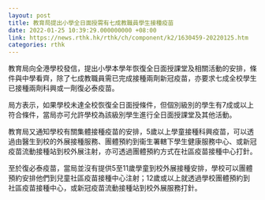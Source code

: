 ```yaml
---
layout: post
title: 教育局提出小學全日面授需有七成教職員學生接種疫苗
date: 2022-01-25 10:39:29.000000000 +08:00
link: https://news.rthk.hk/rthk/ch/component/k2/1630459-20220125.htm
categories: rthk
---
```


教育局向全港學校發信，提出小學本學年恢復全日面授課堂及相關活動的安排，條件與中學看齊，除了七成教職員需已完成接種兩劑新冠疫苗，亦要求七成全校學生已接種兩劑科興或一劑復必泰疫苗。

局方表示，如果學校未達全校恢復全日面授條件，但個別級別的學生有7成或以上符合條件，當局亦可允許學校為該級別學生進行全日面授課堂及其他活動。

教育局又通知學校有關集體接種疫苗的安排，5歲以上學童接種科興疫苗，可以透過由醫生到校的外展接種服務、團體預約到衞生署轄下學生健康服務中心、或新冠疫苗流動接種站到校外展注射，亦可透過團體預約方式在社區疫苗接種中心打針。

至於復必泰疫苗，當局並沒有提供5至11歲學童到校外展接種安排，學校可以團體預約安排他們到兒童社區疫苗接種中心注射；12歲或以上就透過學校團體預約到社區疫苗接種中心，或新冠疫苗流動接種站到校外展服務打針。
